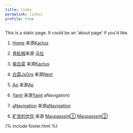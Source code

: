 ```yaml
---
title: links
permalink: links/
profile: true
---
```


This is a static page. It could be an 'about page' if you'd like.

 1. [Home](https://github.com/chirenduomeng) 来源[Kactus](https://github.com/nickbalestra/kactus)

 2. [靑紅椒](https://qinghongjiao.com/)来源 [马壮](https://github.com/mzlogin/mzlogin.github.io)

 3. [紫白菜](https://zibaicai.com/) 来源[Kactus](https://github.com/nickbalestra/kactus)

 4. [白菜JsOrg](https://baicai.js.org/) 来源[Next](https://github.com/simpleyyt/jekyll-theme-next)

 5. [Ap](https://chirenduomeng.github.io/ap/) 来源[Ap](https://github.com/kssim/ap)

 6. [Yamt](https://chirenduomeng.github.io/yamt/) 来源[Yamt](https://github.com/kssim/ap)
aNavigation)

 7. [aNavigation](https://chirenduomeng.github.io/aNavigation/) 来源[aNavigation](https://github.com/Jackie1123/aNavigation)



8. [旷世的忧伤](https://github.com/chirenduomeng) 来源
   [Maupasssnt①](https://github.com/alafighting/maupassant-jekyll/)
   [Maupasssnt②](https://github.com/imkarl/maupassant-jekyll)


{% include footer.html %}
